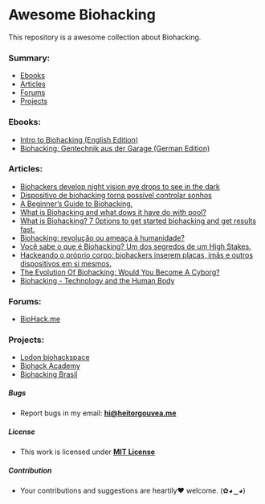 # Awesome Biohacking

This repository is a awesome collection about Biohacking.

### Summary:
- [Ebooks](#ebooks)
- [Articles](#articles)
- [Forums](#forums)
- [Projects](#projects)

### Ebooks:
- [Intro to Biohacking (English Edition)](http://www.amazon.com.br/Intro-Biohacking-English-Edition-Meisel-ebook/dp/B00OM11TVM)
- [Biohacking: Gentechnik aus der Garage (German Edition)](http://www.amazon.com/Biohacking-Gentechnik-Garage-German-Edition-ebook/dp/B00BF7AFHU)

### Articles:
- [Biohackers develop night vision eye drops to see in the dark](http://www.gizmag.com/biohackers-night-vision-eyedrops/36797/)
- [Dispositivo de biohacking torna possível controlar sonhos](https://medium.com/futuro-da-medicina/dispositivo-de-biohacking-torna-poss%C3%ADvel-controlar-sonhos-645cec21c63e#.w9mu4ya35)
- [A Beginner’s Guide to Biohacking.](https://www.bulletproofexec.com/beginners-guide-to-biohacking-101/)
- [What is Biohacking and what dows it have do with pool?](http://www.billiardsbiohacker.com/what-is-biohacking-and-what-does-it-have-to-do-with-pool/)
- [What is Biohacking? 7 0ptions to get started biohacking and get results fast.](http://www.limitlessmindset.com/mind-power-products/639-what-is-biohacking.html)
- [Biohacking: revolução ou ameaça à humanidade?](http://www.tecmundo.com.br/biologia/37472-biohacking-revolucao-ou-ameaca-a-humanidade-.htm)
- [Você sabe o que é Biohacking? Um dos segredos de um High Stakes.](http://www.gabrielgoffi.com/voce-sabe-o-que-e-biohacking/)
- [Hackeando o próprio corpo: biohackers inserem placas, ímãs e outros dispositivos em si mesmos.](https://tecnoblog.net/144922/biohackers-placas-dispositivos-e-imas-em-si-mesmos/)
- [The Evolution Of Biohacking: Would You Become A Cyborg?](https://www.instantcheckmate.com/crimewire/2014/07/22/the-evolution-of-biohacking-would-you-become-a-cyborg/)
- [Biohacking - Technology and the Human Body](http://reporter.rit.edu/tech/biohacking-technology-and-human-body)

### Forums:
- [BioHack.me](http://forum.biohack.me/)

### Projects:
- [Lodon biohackspace](https://biohackspace.org/)
- [Biohack Academy](https://github.com/biohackacademy)
- [Biohacking Brasil](http://www.biohackingbrasil.com.br/)

##### Bugs

- Report bugs in my email: **hi@heitorgouvea.me**

##### License

- This work is licensed under [**MIT License**](https://github.com/HeitorG/awesome-biohacking/blob/master/LICENSE.md)

##### Contribution

- Your contributions and suggestions are heartily♥ welcome. (✿◕‿◕)
